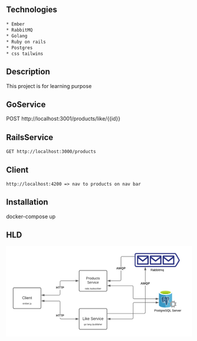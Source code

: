 ## Technologies
    * Ember 
    * RabbitMQ
    * Golang
    * Ruby on rails 
    * Postgres
    * css tailwins

## Description
This project is for learning purpose
## GoService
   POST http://localhost:3001/products/like/{{id}}
## RailsService
    GET http://localhost:3000/products
## Client
    http://localhost:4200 => nav to products on nav bar
## Installation
docker-compose up
## HLD
![alt text](https://github.com/asafjonathan/course/blob/main/hld.png?raw=true)
